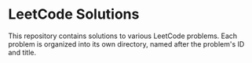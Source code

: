 # LeetCode Solutions

This repository contains solutions to various LeetCode problems. Each problem is organized into its own directory, named after the problem's ID and title.
